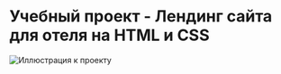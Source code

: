 # Учебный проект - Лендинг сайта для отеля на HTML и CSS
![Иллюстрация к проекту](https://github.com/MariaGlukhovaP/TheHotel/raw/main/screenshot.jpg)
